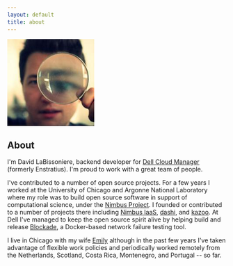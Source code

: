 ```yaml
---
layout: default
title: about
---
```


<img src="/img/glass.jpeg">

About
-----

I'm David LaBissoniere, backend developer for
[Dell Cloud Manager](http://www.enstratius.com) (formerly Enstratius). I'm
proud to work with a great team of people.

I've contributed to a number of open source projects. For a few years I worked
at the University of Chicago and Argonne National Laboratory where my role was
to build open source software in support of computational science, under the
[Nimbus Project](http://www.nimbusproject.org). I founded or contributed to a
number of projects there including
[Nimbus IaaS](https://github.com/nimbusproject/nimbus),
[dashi](https://github.com/nimbusproject/dashi), and
[kazoo](https://github.com/python-zk/kazoo). At Dell I've managed to keep the
open source spirit alive by helping build and release
[Blockade](https://github.com/worstcase/blockade), a Docker-based network failure
testing tool.

I live in Chicago with my wife [Emily](http://www.theleagueofwhimsy.com)
although in the past few years I've taken advantage of flexible work policies
and periodically worked remotely from the Netherlands, Scotland, Costa Rica,
Montenegro, and Portugal -- so far.

